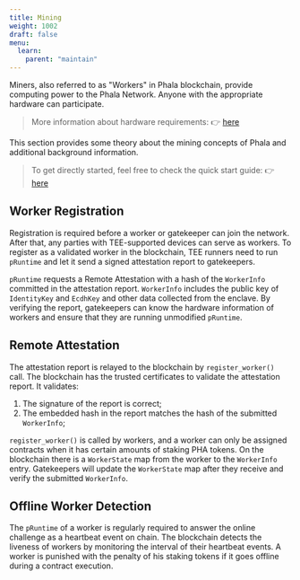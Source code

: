 ```yaml
---
title: Mining
weight: 1002
draft: false
menu:
  learn:
    parent: "maintain"
---
```


Miners, also referred to as "Workers" in Phala blockchain, provide computing power to the Phala Network. Anyone with the appropriate hardware can participate.

> More information about hardware requirements: :point_right: [here](/en-us/mine/khala-mining/1-0-hardware-requirements/#general-khala-hardware-requirements)

This section provides some theory about the mining concepts of Phala and additional background information.

> To get directly started, feel free to check the quick start guide: :point_right: [here](/en-us/general/mining/mine-phala/)

## Worker Registration

Registration is required before a worker or gatekeeper can join the network. After that, any parties with TEE-supported devices can serve as workers. To register as a validated worker in the blockchain, TEE runners need to run `pRuntime` and let it send a signed attestation report to gatekeepers.

`pRuntime` requests a Remote Attestation with a hash of the `WorkerInfo` committed in the attestation report. `WorkerInfo` includes the public key of `IdentityKey` and `EcdhKey` and other data collected from the enclave. By verifying the report, gatekeepers can know the hardware information of workers and ensure that they are running unmodified `pRuntime`.

## Remote Attestation

The attestation report is relayed to the blockchain by `register_worker()` call. The blockchain has the trusted certificates to validate the attestation report. It validates:

1. The signature of the report is correct;
2. The embedded hash in the report matches the hash of the submitted `WorkerInfo`;

`register_worker()` is called by workers, and a worker can only be assigned contracts when it has certain amounts of staking PHA tokens. On the blockchain there is a `WorkerState` map from the worker to the `WorkerInfo` entry. Gatekeepers will update the `WorkerState` map after they receive and verify the submitted `WorkerInfo`.

## Offline Worker Detection

The `pRuntime` of a worker is regularly required to answer the online challenge as a heartbeat event on chain. The blockchain detects the liveness of workers by monitoring the interval of their heartbeat events. A worker is punished with the penalty of his staking tokens if it goes offline during a contract execution.
